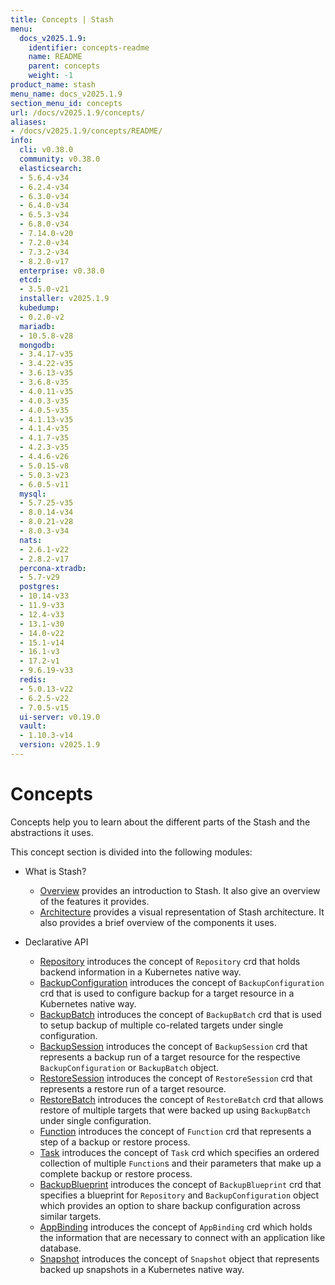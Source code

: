 ```yaml
---
title: Concepts | Stash
menu:
  docs_v2025.1.9:
    identifier: concepts-readme
    name: README
    parent: concepts
    weight: -1
product_name: stash
menu_name: docs_v2025.1.9
section_menu_id: concepts
url: /docs/v2025.1.9/concepts/
aliases:
- /docs/v2025.1.9/concepts/README/
info:
  cli: v0.38.0
  community: v0.38.0
  elasticsearch:
  - 5.6.4-v34
  - 6.2.4-v34
  - 6.3.0-v34
  - 6.4.0-v34
  - 6.5.3-v34
  - 6.8.0-v34
  - 7.14.0-v20
  - 7.2.0-v34
  - 7.3.2-v34
  - 8.2.0-v17
  enterprise: v0.38.0
  etcd:
  - 3.5.0-v21
  installer: v2025.1.9
  kubedump:
  - 0.2.0-v2
  mariadb:
  - 10.5.8-v28
  mongodb:
  - 3.4.17-v35
  - 3.4.22-v35
  - 3.6.13-v35
  - 3.6.8-v35
  - 4.0.11-v35
  - 4.0.3-v35
  - 4.0.5-v35
  - 4.1.13-v35
  - 4.1.4-v35
  - 4.1.7-v35
  - 4.2.3-v35
  - 4.4.6-v26
  - 5.0.15-v8
  - 5.0.3-v23
  - 6.0.5-v11
  mysql:
  - 5.7.25-v35
  - 8.0.14-v34
  - 8.0.21-v28
  - 8.0.3-v34
  nats:
  - 2.6.1-v22
  - 2.8.2-v17
  percona-xtradb:
  - 5.7-v29
  postgres:
  - 10.14-v33
  - 11.9-v33
  - 12.4-v33
  - 13.1-v30
  - 14.0-v22
  - 15.1-v14
  - 16.1-v3
  - 17.2-v1
  - 9.6.19-v33
  redis:
  - 5.0.13-v22
  - 6.2.5-v22
  - 7.0.5-v15
  ui-server: v0.19.0
  vault:
  - 1.10.3-v14
  version: v2025.1.9
---
```


# Concepts

Concepts help you to learn about the different parts of the Stash and the abstractions it uses.

This concept section is divided into the following modules:

- What is Stash?
  - [Overview](/docs/v2025.1.9/concepts/what-is-stash/overview/) provides an introduction to Stash. It also give an overview of the features it provides.
  - [Architecture](/docs/v2025.1.9/concepts/what-is-stash/architecture/) provides a visual representation of Stash architecture. It also provides a brief overview of the components it uses.

- Declarative API
  - [Repository](/docs/v2025.1.9/concepts/crds/repository/) introduces the concept of `Repository` crd that holds backend information in a Kubernetes native way.
  - [BackupConfiguration](/docs/v2025.1.9/concepts/crds/backupconfiguration/) introduces the concept of `BackupConfiguration` crd that is used to configure backup for a target resource in a Kubernetes native way.
  - [BackupBatch](/docs/v2025.1.9/concepts/crds/backupbatch/) introduces the concept of `BackupBatch` crd that is used to setup backup of multiple co-related targets under single configuration.
  - [BackupSession](/docs/v2025.1.9/concepts/crds/backupsession/) introduces the concept of `BackupSession` crd that represents a backup run of a target resource for the respective `BackupConfiguration` or `BackupBatch` object.
  - [RestoreSession](/docs/v2025.1.9/concepts/crds/restoresession/) introduces the concept of `RestoreSession` crd that represents a restore run of a target resource.
  - [RestoreBatch](/docs/v2025.1.9/concepts/crds/restorebatch/) introduces the concept of `RestoreBatch` crd that allows restore of multiple targets that were backed up using `BackupBatch` under single configuration.
  - [Function](/docs/v2025.1.9/concepts/crds/function/) introduces the concept of `Function` crd that represents a step of a backup or restore process.
  - [Task](/docs/v2025.1.9/concepts/crds/task/) introduces the concept of `Task` crd which specifies an ordered collection of multiple `Function`s and their parameters that make up a complete backup or restore process.
  - [BackupBlueprint](/docs/v2025.1.9/concepts/crds/backupblueprint/) introduces the concept of `BackupBlueprint` crd that specifies a blueprint for `Repository` and `BackupConfiguration` object which provides an option to share backup configuration across similar targets.
  - [AppBinding](/docs/v2025.1.9/concepts/crds/appbinding/) introduces the concept of `AppBinding` crd which holds the information that are necessary to connect with an application like database.
  - [Snapshot](/docs/v2025.1.9/concepts/crds/snapshot/) introduces the concept of `Snapshot` object that represents backed up snapshots in a Kubernetes native way.
